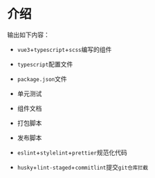 # 介绍

输出如下内容：

- `vue3`+`typescript`+`scss`编写的组件

- `typescript`配置文件

- `package.json`文件

- 单元测试

- 组件文档

- 打包脚本

- 发布脚本

- `eslint`+`stylelint`+`prettier`规范化代码

- `husky`+`lint-staged`+`commitlint`提交`git仓库拦截`

